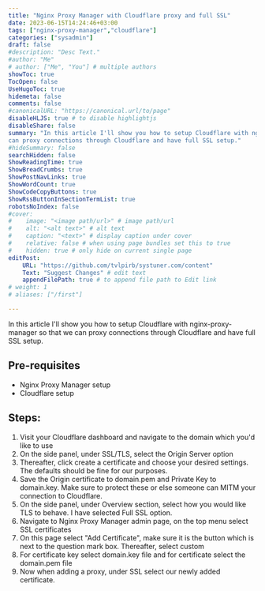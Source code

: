 ```yaml
---
title: "Nginx Proxy Manager with Cloudflare proxy and full SSL"
date: 2023-06-15T14:24:46+03:00
tags: ["nginx-proxy-manager","cloudflare"]
categories: ["sysadmin"]
draft: false
#description: "Desc Text."
#author: "Me"
# author: ["Me", "You"] # multiple authors
showToc: true
TocOpen: false
UseHugoToc: true
hidemeta: false
comments: false
#canonicalURL: "https://canonical.url/to/page"
disableHLJS: true # to disable highlightjs
disableShare: false
summary: "In this article I'll show you how to setup Cloudflare with nginx-proxy-manager so that we
can proxy connections through Cloudflare and have full SSL setup."
#hideSummary: false
searchHidden: false
ShowReadingTime: true
ShowBreadCrumbs: true
ShowPostNavLinks: true
ShowWordCount: true
ShowCodeCopyButtons: true
ShowRssButtonInSectionTermList: true
robotsNoIndex: false
#cover:
#    image: "<image path/url>" # image path/url
#    alt: "<alt text>" # alt text
#    caption: "<text>" # display caption under cover
#    relative: false # when using page bundles set this to true
#    hidden: true # only hide on current single page
editPost:
    URL: "https://github.com/tvlpirb/systuner.com/content"
    Text: "Suggest Changes" # edit text
    appendFilePath: true # to append file path to Edit link
# weight: 1
# aliases: ["/first"]

---
```


In this article I'll show you how to setup Cloudflare with nginx-proxy-manager so that we
can proxy connections through Cloudflare and have full SSL setup.

## Pre-requisites
- Nginx Proxy Manager setup
- Cloudflare setup

## Steps:
1. Visit your Cloudflare dashboard and navigate to the domain which you'd like to use
2. On the side panel, under SSL/TLS, select the Origin Server option
3. Thereafter, click create a certificate and choose your desired settings. The
defaults should be fine for our purposes.
4. Save the Origin certificate to domain.pem and Private Key to domain.key. Make
sure to protect these or else someone can MITM your connection to Cloudflare.
5. On the side panel, under Overview section, select how you would like TLS to
behave. I have selected Full SSL option.
6. Navigate to Nginx Proxy Manager admin page, on the top menu select SSL certificates
7. On this page select "Add Certificate", make sure it is the button which is next
to the question mark box. Thereafter, select custom
8. For certificate key select domain.key file and for certificate select the domain.pem file
9. Now when adding a proxy, under SSL select our newly added certificate.

